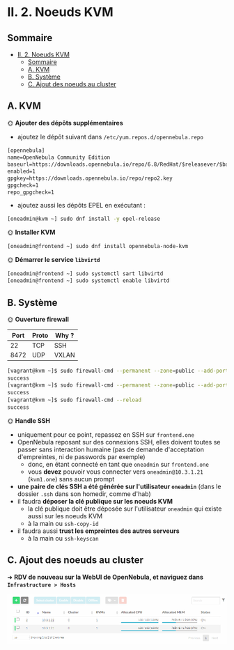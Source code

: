 # II. 2. Noeuds KVM

## Sommaire

- [II. 2. Noeuds KVM](#ii-2-noeuds-kvm)
  - [Sommaire](#sommaire)
  - [A. KVM](#a-kvm)
  - [B. Système](#b-système)
  - [C. Ajout des noeuds au cluster](#c-ajout-des-noeuds-au-cluster)

## A. KVM

🌞 **Ajouter des dépôts supplémentaires**

- ajoutez le dépôt suivant dans `/etc/yum.repos.d/opennebula.repo`

```
[opennebula]
name=OpenNebula Community Edition
baseurl=https://downloads.opennebula.io/repo/6.8/RedHat/$releasever/$basearch
enabled=1
gpgkey=https://downloads.opennebula.io/repo/repo2.key
gpgcheck=1
repo_gpgcheck=1
```

- ajoutez aussi les dépôts EPEL en exécutant :

```bash
[oneadmin@kvm ~] sudo dnf install -y epel-release
```

🌞 **Installer KVM**

```bash
[oneadmin@frontend ~] sudo dnf install opennebula-node-kvm
```

🌞 **Démarrer le service `libvirtd`**

```bash
[oneadmin@frontend ~] sudo systemctl sart libvirtd
[oneadmin@frontend ~] sudo systemctl enable libvirtd
```

## B. Système

🌞 **Ouverture firewall**

| Port | Proto | Why ? |
|------|-------|-------|
| 22   | TCP   | SSH   |
| 8472 | UDP   | VXLAN |

```bash
[vagrant@kvm ~]$ sudo firewall-cmd --permanent --zone=public --add-port=22/tcp
success
[vagrant@kvm ~]$ sudo firewall-cmd --permanent --zone=public --add-port=8472/udp
success
[vagrant@kvm ~]$ sudo firewall-cmd --reload
success
```

🌞 **Handle SSH**

- uniquement pour ce point, repassez en SSH sur `frontend.one`
- OpenNebula reposant sur des connexions SSH, elles doivent toutes se passer sans interaction humaine (pas de demande d'acceptation d'empreintes, ni de passwords par exemple)
  - donc, en étant connecté en tant que `oneadmin` sur `frontend.one`
  - vous **devez** pouvoir vous connecter vers `oneadmin@10.3.1.21` (`kvm1.one`) sans aucun prompt
- **une paire de clés SSH a été générée sur l'utilisateur `oneadmin`** (dans le dossier `.ssh` dans son homedir, comme d'hab)
- il faudra **déposer la clé publique sur les noeuds KVM**
  - la clé publique doit être déposée sur l'utilisateur `oneadmin` qui existe aussi sur les noeuds KVM
  - à la main ou `ssh-copy-id`
- il faudra aussi **trust les empreintes des autres serveurs**
  - à la main ou `ssh-keyscan`

## C. Ajout des noeuds au cluster

➜ **RDV de nouveau sur la WebUI de OpenNebula, et naviguez dans `Infrastructure > Hosts`**

![HOST](./images/host.png)

